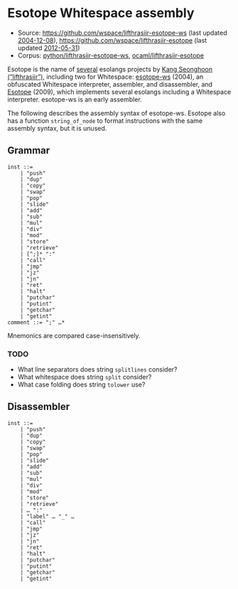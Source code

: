 # Esotope Whitespace assembly

- Source: <https://github.com/wspace/lifthrasiir-esotope-ws>
  (last updated [2004-12-08](https://github.com/wspace/lifthrasiir-esotope-ws/commit/f2108f9d835924aad912c2f1dbc05dce64abb01c)),
  <https://github.com/wspace/lifthrasiir-esotope>
  (last updated [2012-05-31](https://github.com/wspace/lifthrasiir-esotope/commit/b444a519fcceab24d733232af913a06d419d7427))
- Corpus: [python/lifthrasiir-esotope-ws](https://github.com/wspace/corpus/tree/main/python/lifthrasiir-esotope-ws),
  [ocaml/lifthrasiir-esotope](https://github.com/wspace/corpus/tree/main/ocaml/lifthrasiir-esotope)

Esotope is the name of [several](https://archive.softwareheritage.org/browse/search/?q=https://bitbucket.org/lifthrasiir/esotope)
esolangs projects by [Kang Seonghoon (“lifthrasiir”)](https://github.com/lifthrasiir),
including two for Whitespace: [esotope-ws](https://github.com/wspace/lifthrasiir-esotope-ws)
(2004), an obfuscated Whitespace interpreter, assembler, and disassembler, and
[Esotope](https://github.com/wspace/lifthrasiir-esotope) (2009), which
implements several esolangs including a Whitespace interpreter. esotope-ws is an
early assembler.

The following describes the assembly syntax of esotope-ws. Esotope also has a
function `string_of_node` to format instructions with the same assembly syntax,
but it is unused.

## Grammar

```bnf
inst ::=
    | "push"
    | "dup"
    | "copy"
    | "swap"
    | "pop"
    | "slide"
    | "add"
    | "sub"
    | "mul"
    | "div"
    | "mod"
    | "store"
    | "retrieve"
    | [^;]* ":"
    | "call"
    | "jmp"
    | "jz"
    | "jn"
    | "ret"
    | "halt"
    | "putchar"
    | "putint"
    | "getchar"
    | "getint"
comment ::= ";" …*
```

Mnemonics are compared case-insensitively.

### TODO

- What line separators does string `splitlines` consider?
- What whitespace does string `split` consider?
- What case folding does string `tolower` use?

## Disassembler

```bnf
inst ::=
    | "push"
    | "dup"
    | "copy"
    | "swap"
    | "pop"
    | "slide"
    | "add"
    | "sub"
    | "mul"
    | "div"
    | "mod"
    | "store"
    | "retrieve"
    | … ":"
    | "label" … "_" …
    | "call"
    | "jmp"
    | "jz"
    | "jn"
    | "ret"
    | "halt"
    | "putchar"
    | "putint"
    | "getchar"
    | "getint"
```
